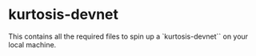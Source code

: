 # kurtosis-devnet

This contains all the required files to spin up a `kurtosis-devnet``
on your local machine.
